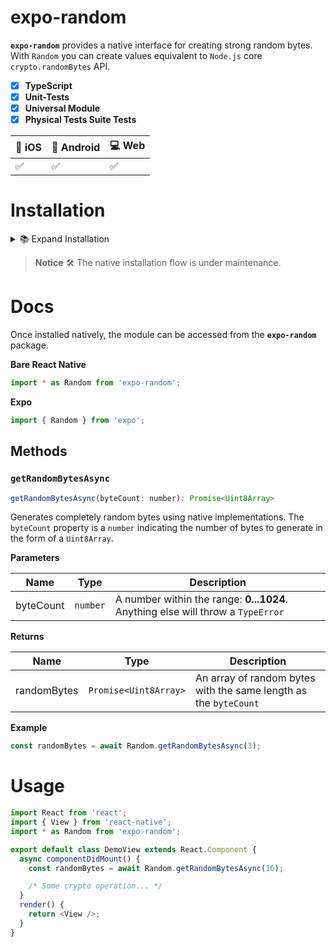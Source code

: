 # expo-random

**`expo-random`** provides a native interface for creating strong random bytes. With `Random` you can create values equivalent to `Node.js` core `crypto.randomBytes` API.

- [x] **TypeScript**
- [x] **Unit-Tests**
- [x] **Universal Module**
- [x] **Physical Tests Suite Tests**

| 🍎 iOS | 💚 Android | 💻 Web |
| ------ | ---------- | ------ |
| ✅     | ✅         | ✅     |

# Installation

<details>
<summary>📚 Expand Installation</summary>

First, you need to install the package from `npm` registry.

```sh
npm install expo-random

or

yarn add expo-random
```

## iOS

**`Podfile`**: Include the local CocoaPod

<details>
<summary>👉 Expand Code</summary>

```ruby
pod 'EXRandom', path: '../node_modules/expo-random/ios'
```

</details>

Run: `$ pod install` to sync the pods with XCode.

## Android

**`android/settings.gradle`**: Make the library accessible to Android

<details>
<summary>👉 Expand Code</summary>

```gradle
include ':expo-random'
project(':expo-random').projectDir = new File(rootProject.projectDir, '../node_modules/expo-random/android')
```

and if not already included

```gradle
include ':expo-core'
project(':expo-core').projectDir = new File(rootProject.projectDir, '../node_modules/expo-core/android')
```

</details>

**`android/app/build.gradle`**: Insert the following lines inside the _`dependencies`_ block.

<details>
<summary>👉 Expand Code</summary>

```gradle
api project(':expo-random')
```

and if not already included

```gradle
api project(':expo-core')
```

</details>

**`./android/app/src/main/java/host/exp/exponent/MainActivity.java`**: Import, then export the module from your _`expoPackages`_:

<details>
<summary>👉 Expand Code</summary>

```java
/**
 * At the top of the file.
 * This is automatically imported with Android Studio, but if you are in any other editor you will need to manually import the module.
 */
import expo.modules.random.RandomPackage;

// Later in the file...

@Override
public List<Package> expoPackages() {
  /* Here you can add your own packages. */
  return Arrays.<Package>asList(
    /* Include this. */
    new RandomPackage()
  );
}
```

</details>

</details>

> **Notice** 🛠 The native installation flow is under maintenance.

# Docs

Once installed natively, the module can be accessed from the **`expo-random`** package.

**Bare React Native**

```js
import * as Random from 'expo-random';
```

**Expo**

```js
import { Random } from 'expo';
```

## Methods

### `getRandomBytesAsync`

```js
getRandomBytesAsync(byteCount: number): Promise<Uint8Array>
```

Generates completely random bytes using native implementations. The `byteCount` property is a `number` indicating the number of bytes to generate in the form of a `Uint8Array`.

**Parameters**

| Name      | Type     | Description                                                                     |
| --------- | -------- | ------------------------------------------------------------------------------- |
| byteCount | `number` | A number within the range: **0...1024**. Anything else will throw a `TypeError` |

**Returns**

| Name        | Type                  | Description                                                      |
| ----------- | --------------------- | ---------------------------------------------------------------- |
| randomBytes | `Promise<Uint8Array>` | An array of random bytes with the same length as the `byteCount` |

**Example**

```js
const randomBytes = await Random.getRandomBytesAsync(3);
```

# Usage

```javascript
import React from 'react';
import { View } from 'react-native';
import * as Random from 'expo-random';

export default class DemoView extends React.Component {
  async componentDidMount() {
    const randomBytes = await Random.getRandomBytesAsync(16);

    /* Some crypto operation... */
  }
  render() {
    return <View />;
  }
}
```
